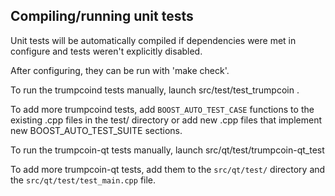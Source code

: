 Compiling/running unit tests
------------------------------------

Unit tests will be automatically compiled if dependencies were met in configure
and tests weren't explicitly disabled.

After configuring, they can be run with 'make check'.

To run the trumpcoind tests manually, launch src/test/test_trumpcoin .

To add more trumpcoind tests, add `BOOST_AUTO_TEST_CASE` functions to the existing
.cpp files in the test/ directory or add new .cpp files that
implement new BOOST_AUTO_TEST_SUITE sections.

To run the trumpcoin-qt tests manually, launch src/qt/test/trumpcoin-qt_test

To add more trumpcoin-qt tests, add them to the `src/qt/test/` directory and
the `src/qt/test/test_main.cpp` file.
